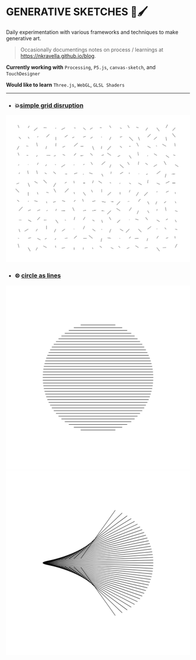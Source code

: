 # GENERATIVE SKETCHES 🎨🖌

Daily experimentation with various frameworks and techniques to make generative art.

> Occasionally documentings notes on process / learnings at https://nkravella.github.io/blog.

**Currently working with** `Processing`, `P5.js`, `canvas-sketch`, and `TouchDesigner` <br />

**Would like to learn** `Three.js`, `WebGL`, `GLSL Shaders`

------------------------------------------------------------------------------------------

* ### 💥[simple grid disruption](./processing/Grid_Basic/Grid_Basic.pde) 

<img src="./processing/Grid_Basic/grid_basic.svg">

* ### ⊜ [circle as lines](./canvas/circle_as_lines/p5/sketch.js)

<img src="./canvas/circle_as_lines/p5/circleAsLines01.png">
<img src="./canvas/circle_as_lines/p5/circleAsLines02.png">
